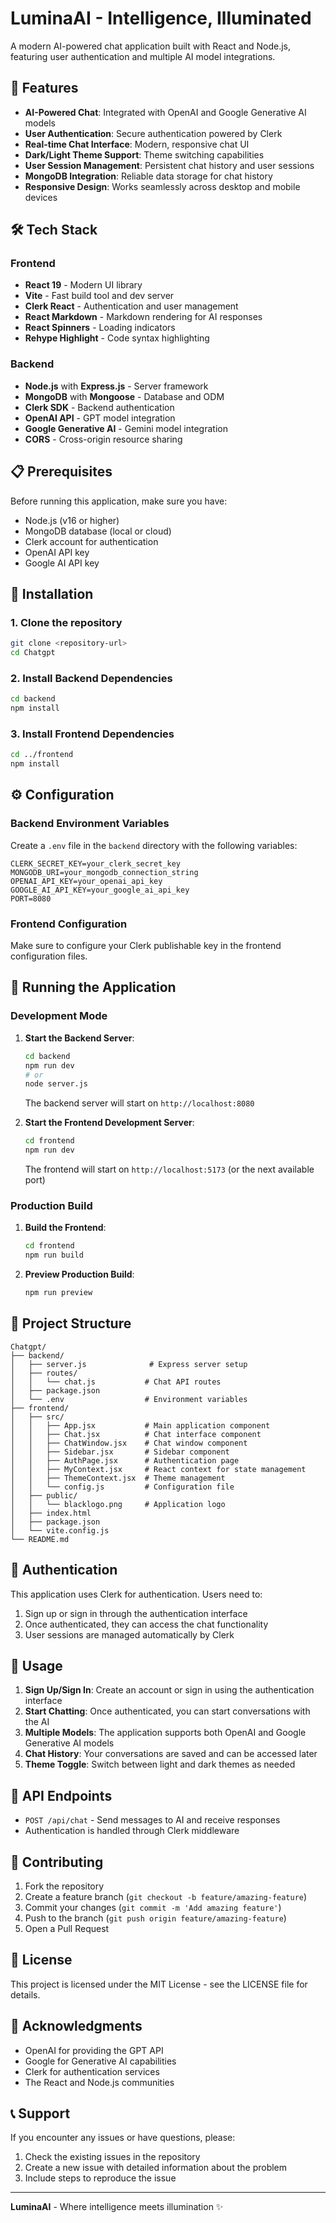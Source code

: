# LuminaAI - Intelligence, Illuminated

A modern AI-powered chat application built with React and Node.js, featuring user authentication and multiple AI model integrations.

## 🚀 Features

- **AI-Powered Chat**: Integrated with OpenAI and Google Generative AI models
- **User Authentication**: Secure authentication powered by Clerk
- **Real-time Chat Interface**: Modern, responsive chat UI
- **Dark/Light Theme Support**: Theme switching capabilities
- **User Session Management**: Persistent chat history and user sessions
- **MongoDB Integration**: Reliable data storage for chat history
- **Responsive Design**: Works seamlessly across desktop and mobile devices

## 🛠️ Tech Stack

### Frontend
- **React 19** - Modern UI library
- **Vite** - Fast build tool and dev server
- **Clerk React** - Authentication and user management
- **React Markdown** - Markdown rendering for AI responses
- **React Spinners** - Loading indicators
- **Rehype Highlight** - Code syntax highlighting

### Backend
- **Node.js** with **Express.js** - Server framework
- **MongoDB** with **Mongoose** - Database and ODM
- **Clerk SDK** - Backend authentication
- **OpenAI API** - GPT model integration
- **Google Generative AI** - Gemini model integration
- **CORS** - Cross-origin resource sharing

## 📋 Prerequisites

Before running this application, make sure you have:

- Node.js (v16 or higher)
- MongoDB database (local or cloud)
- Clerk account for authentication
- OpenAI API key
- Google AI API key

## 🔧 Installation

### 1. Clone the repository
```bash
git clone <repository-url>
cd Chatgpt
```

### 2. Install Backend Dependencies
```bash
cd backend
npm install
```

### 3. Install Frontend Dependencies
```bash
cd ../frontend
npm install
```

## ⚙️ Configuration

### Backend Environment Variables

Create a `.env` file in the `backend` directory with the following variables:

```env
CLERK_SECRET_KEY=your_clerk_secret_key
MONGODB_URI=your_mongodb_connection_string
OPENAI_API_KEY=your_openai_api_key
GOOGLE_AI_API_KEY=your_google_ai_api_key
PORT=8080
```

### Frontend Configuration

Make sure to configure your Clerk publishable key in the frontend configuration files.

## 🚀 Running the Application

### Development Mode

1. **Start the Backend Server**:
   ```bash
   cd backend
   npm run dev
   # or
   node server.js
   ```
   The backend server will start on `http://localhost:8080`

2. **Start the Frontend Development Server**:
   ```bash
   cd frontend
   npm run dev
   ```
   The frontend will start on `http://localhost:5173` (or the next available port)

### Production Build

1. **Build the Frontend**:
   ```bash
   cd frontend
   npm run build
   ```

2. **Preview Production Build**:
   ```bash
   npm run preview
   ```

## 📁 Project Structure

```
Chatgpt/
├── backend/
│   ├── server.js              # Express server setup
│   ├── routes/
│   │   └── chat.js           # Chat API routes
│   ├── package.json
│   └── .env                  # Environment variables
├── frontend/
│   ├── src/
│   │   ├── App.jsx           # Main application component
│   │   ├── Chat.jsx          # Chat interface component
│   │   ├── ChatWindow.jsx    # Chat window component
│   │   ├── Sidebar.jsx       # Sidebar component
│   │   ├── AuthPage.jsx      # Authentication page
│   │   ├── MyContext.jsx     # React context for state management
│   │   ├── ThemeContext.jsx  # Theme management
│   │   └── config.js         # Configuration file
│   ├── public/
│   │   └── blacklogo.png     # Application logo
│   ├── index.html
│   ├── package.json
│   └── vite.config.js
└── README.md
```

## 🔐 Authentication

This application uses Clerk for authentication. Users need to:

1. Sign up or sign in through the authentication interface
2. Once authenticated, they can access the chat functionality
3. User sessions are managed automatically by Clerk

## 💬 Usage

1. **Sign Up/Sign In**: Create an account or sign in using the authentication interface
2. **Start Chatting**: Once authenticated, you can start conversations with the AI
3. **Multiple Models**: The application supports both OpenAI and Google Generative AI models
4. **Chat History**: Your conversations are saved and can be accessed later
5. **Theme Toggle**: Switch between light and dark themes as needed

## 🔧 API Endpoints

- `POST /api/chat` - Send messages to AI and receive responses
- Authentication is handled through Clerk middleware

## 🤝 Contributing

1. Fork the repository
2. Create a feature branch (`git checkout -b feature/amazing-feature`)
3. Commit your changes (`git commit -m 'Add amazing feature'`)
4. Push to the branch (`git push origin feature/amazing-feature`)
5. Open a Pull Request

## 📝 License

This project is licensed under the MIT License - see the LICENSE file for details.

## 🙏 Acknowledgments

- OpenAI for providing the GPT API
- Google for Generative AI capabilities
- Clerk for authentication services
- The React and Node.js communities

## 📞 Support

If you encounter any issues or have questions, please:

1. Check the existing issues in the repository
2. Create a new issue with detailed information about the problem
3. Include steps to reproduce the issue

---

**LuminaAI** - Where intelligence meets illumination ✨

